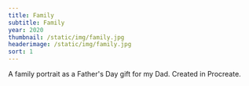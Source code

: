 ```yaml
---
title: Family
subtitle: Family
year: 2020
thumbnail: /static/img/family.jpg
headerimage: /static/img/family.jpg
sort: 1
---
```

A family portrait as a Father's Day gift for my Dad. Created in Procreate.
